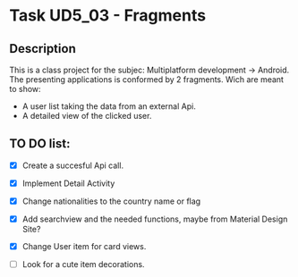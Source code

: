 # Task UD5_03 - Fragments

## Description

This is a class project for the subjec: Multiplatform development -> Android.
The presenting applications is conformed by 2 fragments. Wich are meant to show:
- A user list taking the data from an external Api.
- A detailed view of the clicked user.

## TO DO list:
- [x] Create a succesful Api call.
- [x] Implement Detail Activity
- [x] Change nationalities to the country name or flag
- [x] Add searchview and the needed functions, maybe from Material Design Site?
- [x] Change User item for card views.
- [ ] Look for a cute item decorations.



